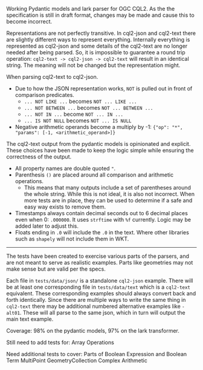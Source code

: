 Working Pydantic models and lark parser for OGC CQL2. As the the specification is still in draft format, changes may be made and cause this to become incorrect.

Representations are not perfectly transitive. In cql2-json and cql2-text there are slightly different ways to represent everything. Internally everything is represented as cql2-json and some details of the cql2-text are no longer needed after being parsed. So, it is impossible to guarantee a round trip operation: `cql2-text -> cql2-json -> cql2-text` will result in an identical string. The meaning will not be changed but the representation might.

When parsing cql2-text to cql2-json.
- Due to how the JSON representation works, `NOT` is pulled out in front of comparison predicates.
    - `... NOT LIKE ...` becomes `NOT ... LIKE ...`
    - `... NOT BETWEEN ...` becomes `NOT ... BETWEEN ...`
    - `... NOT IN ...` become `NOT ... IN ...`
    - `... IS NOT NULL` becomes `NOT ... IS NULL`
- Negative arithmetic operands become a multiply by -1: `{"op": "*", "params": [-1, <arithmetic_operand>]}`

The cql2-text output from the pydantic models is opinionated and explicit. These choices have been made to keep the logic simple while ensuring the correctness of the output.
- All property names are double quoted `"`.
- Parenthesis `()` are placed around all comparison and arithmetic operations.
    - This means that many outputs include a set of parentheses around the whole string. While this is not ideal, it is also not incorrect. When more tests are in place, they can be used to determine if a safe and easy way exists to remove them.
- Timestamps always contain decimal seconds out to 6 decimal places even when 0: `.000000`. It uses `strftime` with `%f` currently. Logic may be added later to adjust this.
- Floats ending in `.0` will include the `.0` in the text. Where other libraries such as `shapely` will not include them in WKT.

---

The tests have been created to exercise various parts of the parsers, and are not meant to serve as realistic examples. Parts like geometries may not make sense but are valid per the specs.

Each file in `tests/data/json/` is a standalone `cql2-json` example. There will be at least one corresponding file in `tests/data/text` which is a `cql2-text` equivalent. These corresponding examples should always convert back and forth identically. Since there are multiple ways to write the same thing in `cql2-text` there may be additional numbered alternative examples like `-alt01`. These will all parse to the same json, which in turn will output the main text example.

Coverage: 98% on the pydantic models, 97% on the lark transformer.

Still need to add tests for:
Array Operations

Need additional tests to cover:
Parts of Boolean Expression and Boolean Term
MultiPoint
GeometryCollection
Complex Arithmetic
